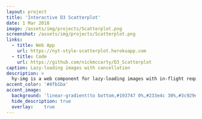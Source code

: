 ```yaml
---
layout: project
title: 'Interactive D3 Scatterplot'
date: 1 Mar 2018
image: /assets/img/projects/Scatterplot.png
screenshot: /assets/img/projects/Scatterplot.png
links:
  - title: Web App
    url: https://nyt-style-scatterplot.herokuapp.com
  - title: Code
    url: https://github.com/nickmccarty/D3_Scatterplot
caption: Lazy-loading images with cancellation
description: >
  hy-img is a web component for lazy-loading images with in-flight request cancellation for images that are scrolled out of view.
accent_color: '#4fb1ba'
accent_image:
  background: 'linear-gradient(to bottom,#193747 0%,#233e4c 30%,#3c929e 50%,#d5d5d4 70%,#cdccc8 100%)'
  hide_description: true
  overlay:    true
---
```

